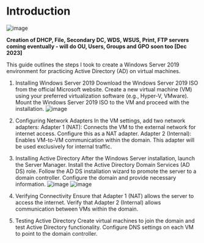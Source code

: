 <h1>Introduction</h1>

![image](https://github.com/UpheldSmile/Virtual-Network/assets/49825639/2147f629-1b16-4569-a52f-7623802b7cc5)


<b>Creation of DHCP, File, Secondary DC, WDS, WSUS, Print, FTP servers coming eventually - will do OU, Users, Groups and GPO soon too [Dec 2023]</b>

This guide outlines the steps I took to create a Windows Server 2019 environment for practicing Active Directory (AD) on virtual machines.

1. Installing Windows Server 2019
Download the Windows Server 2019 ISO from the official Microsoft website.
Create a new virtual machine (VM) using your preferred virtualization software (e.g., Hyper-V, VMware).
Mount the Windows Server 2019 ISO to the VM and proceed with the installation.
![image](https://github.com/UpheldSmile/Virtual-Network/assets/49825639/3d2db371-9e66-4462-bfe8-68d6d9e21c7e)


3. Configuring Network Adapters
In the VM settings, add two network adapters:
Adapter 1 (NAT): Connects the VM to the external network for internet access. Configure this as a NAT adapter.
Adapter 2 (Internal): Enables VM-to-VM communication within the domain. This adapter will be used exclusively for internal traffic.

5. Installing Active Directory
After the Windows Server installation, launch the Server Manager.
Install the Active Directory Domain Services (AD DS) role.
Follow the AD DS installation wizard to promote the server to a domain controller.
Configure the domain and provide necessary information.
![image](https://github.com/UpheldSmile/Virtual-Network/assets/49825639/e55b7046-b36c-4100-aa4d-f0443e00207d)
![image](https://github.com/UpheldSmile/Virtual-Network/assets/49825639/f207493c-8808-4966-af49-133b581dd8c5)


7. Verifying Connectivity
Ensure that Adapter 1 (NAT) allows the server to access the internet.
Verify that Adapter 2 (Internal) allows communication between VMs within the domain.

9. Testing Active Directory
Create virtual machines to join the domain and test Active Directory functionality.
Configure DNS settings on each VM to point to the domain controller.
